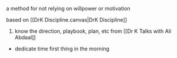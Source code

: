 a method for not relying on willpower or motivation

based on [[DrK Discipline.canvas|DrK Discipline]]

1. know the direction, playbook, plan, etc from [[Dr K Talks with Ali Abdaal]]

- dedicate time first thing in the morning